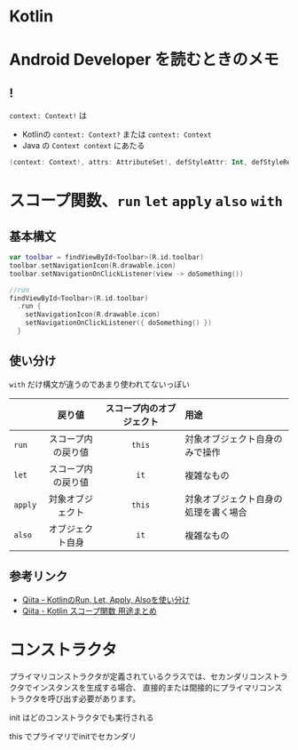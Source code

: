# Kotlin

# Android Developer を読むときのメモ

## !

`context: Context!` は


- Kotlinの `context: Context?` または `context: Context`　
- Java の `Context context` にあたる

```kotlin
(context: Context!, attrs: AttributeSet!, defStyleAttr: Int, defStyleRes: Int)
```

# スコープ関数、`run` `let` `apply` `also` `with` 

## 基本構文

```kotlin
var toolbar = findViewById<Toolbar>(R.id.toolbar)
toolbar.setNavigationIcon(R.drawable.icon)
toolbar.setNavigationOnClickListener(view -> doSomething())

//run
findViewById<Toolbar>(R.id.toolbar)
  .run {
    setNavigationIcon(R.drawable.icon)
    setNavigationOnClickListener({ doSomething() })
  }
```


## 使い分け

`with` だけ構文が違うのであまり使われてないっぽい

| |戻り値|スコープ内のオブジェクト|用途|
|:---|:---:|:---:|:---|
|`run`|スコープ内の戻り値|`this`|対象オブジェクト自身のみで操作|
|`let`|スコープ内の戻り値|`it`|複雑なもの|
|`apply`|対象オブジェクト|`this`|対象オブジェクト自身の処理を書く場合|
|`also`|オブジェクト自身|`it`|複雑なもの|


## 参考リンク
- [Qiita - KotlinのRun, Let, Apply, Alsoを使い分け](https://qiita.com/JohnSmithWithHaruhi/items/e8f411c379483d4902aa)
- [Qiita - Kotlin スコープ関数 用途まとめ](https://qiita.com/ngsw_taro/items/d29e3080d9fc8a38691e)


# コンストラクタ
プライマリコンストラクタが定義されているクラスでは、セカンダリコンストラクタでインスタンスを生成する場合、
直接的または間接的にプライマリコンストラクタを呼び出す必要があります。

init はどのコンストラクタでも実行される

this でプライマリでinitでセカンダリ
